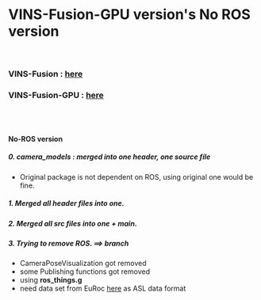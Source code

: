 # VINS-Fusion-GPU version's No ROS version
<br>

### VINS-Fusion : [here](https://github.com/HKUST-Aerial-Robotics/VINS-Fusion)
### VINS-Fusion-GPU : [here](https://github.com/pjrambo/VINS-Fusion-gpu)

<br>
<br>

#### No-ROS version
##### 0. camera_models : merged into one header, one source file
  + Original package is not dependent on ROS, using original one would be fine.
##### 1. Merged all header files into one.
##### 2. Merged all src files into one + main.
##### 3. Trying to remove ROS. ==> branch 
  + CameraPoseVisualization got removed
  + some Publishing functions got removed
  + using **ros_things.g**
  + need data set from EuRoc [here](https://projects.asl.ethz.ch/datasets/doku.php?id=kmavvisualinertialdatasets) as ASL data format

